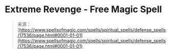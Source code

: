 <!--yml
category: 未分类
date: 2024-06-12 18:58:42
-->

# Extreme Revenge - Free Magic Spell

> 来源：[https://www.spellsofmagic.com/spells/spiritual_spells/defense_spells/17536/page.html#0001-01-01](https://www.spellsofmagic.com/spells/spiritual_spells/defense_spells/17536/page.html#0001-01-01)